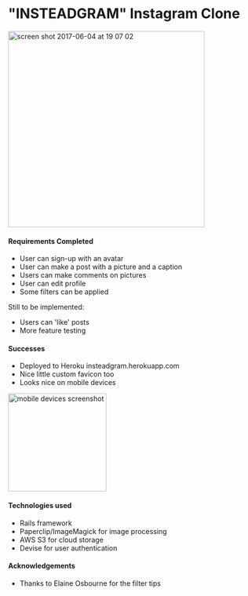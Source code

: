 "INSTEADGRAM" Instagram Clone
=============================
<img width="400" alt="screen shot 2017-06-04 at 19 07 02" src="https://cloud.githubusercontent.com/assets/24992029/26764148/17a3b05e-4959-11e7-99ba-1eebbf497913.png">

#### Requirements Completed

* User can sign-up with an avatar
* User can make a post with a picture and a caption
* Users can make comments on pictures
* User can edit profile
* Some filters can be applied

Still to be implemented:
* Users can 'like' posts
* More feature testing

#### Successes

* Deployed to Heroku insteadgram.herokuapp.com
* Nice little custom favicon too
* Looks nice on mobile devices
<img width="200" alt="mobile devices screenshot" src="https://cloud.githubusercontent.com/assets/24992029/26763306/b5baaee8-4948-11e7-96b6-3aa5ced65404.PNG">

#### Technologies used

* Rails framework
* Paperclip/ImageMagick for image processing
* AWS S3 for cloud storage
* Devise for user authentication

#### Acknowledgements

* Thanks to Elaine Osbourne for the filter tips

